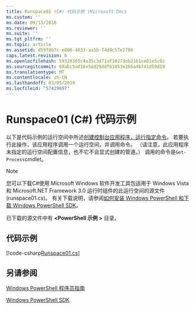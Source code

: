 ```yaml
---
title: Runspace01 (C#) 代码示例 |Microsoft Docs
ms.custom: ''
ms.date: 09/13/2016
ms.reviewer: ''
ms.suite: ''
ms.tgt_pltfrm: ''
ms.topic: article
ms.assetid: d59f8b7c-e800-4633-aa5b-74d4c57e2706
caps.latest.revision: 6
ms.openlocfilehash: 59320365c4a35c3d71af10273eb21b1ce01e5c0c
ms.sourcegitcommit: 69abc5ad16e5dd29ddfb1853e266a4bfd1d59d59
ms.translationtype: MT
ms.contentlocale: zh-CN
ms.lasthandoff: 03/05/2019
ms.locfileid: "57429697"
---
```

# <a name="runspace01-c-code-sample"></a>Runspace01 (C#) 代码示例

以下是代码示例的运行空间中所述[创建控制台应用程序，运行指定命令](http://msdn.microsoft.com/en-us/793a6570-a072-4799-840b-172f28ce620e)。 若要执行此操作，该应用程序调用一个运行空间，并调用命令。 （请注意，此应用程序未指定的运行空间配置信息，也不它不会显式创建的管道。） 调用的命令是`Get-Process`cmdlet。

> [!NOTE]
> 您可以下载C#使用 Microsoft Windows 软件开发工具包适用于 Windows Vista 和 Microsoft.NET Framework 3.0 运行时组件的此运行空间的源文件 (runspace01.cs)。 有关下载说明，请参阅[如何安装 Windows PowerShell 和下载 Windows PowerShell SDK](/powershell/developer/installing-the-windows-powershell-sdk)。
>
> 已下载的源文件中有 **\<PowerShell 示例 >** 目录。

## <a name="code-sample"></a>代码示例

[!code-csharp[Runspace01.cs](../../powershell-sdk-samples/SDK-2.0/csharp/Runspace01/Runspace01.cs#L11-L62 "Runspace01.cs")]

## <a name="see-also"></a>另请参阅

[Windows PowerShell 程序员指南](./windows-powershell-programmer-s-guide.md)

[Windows PowerShell SDK](../windows-powershell-reference.md)